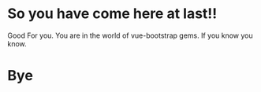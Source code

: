 # So you have come here at last!! 

Good For you. You are in the world of vue-bootstrap gems. If you know you know.

# Bye
